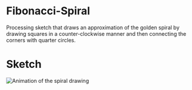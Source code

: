 # Fibonacci-Spiral
Processing sketch that draws an approximation of the golden spiral by drawing squares in a counter-clockwise manner and then connecting the corners with quarter circles.

# Sketch
![Animation of the spiral drawing](fib.gif)
